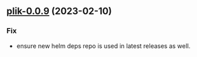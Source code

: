 

## [plik-0.0.9](https://github.com/truecharts/charts/compare/plik-0.0.8...plik-0.0.9) (2023-02-10)

### Fix

- ensure new helm deps repo is used in latest releases as well.
  
  